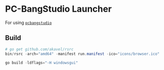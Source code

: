 # PC-BangStudio Launcher

For using [`pcbangstudio`](http://enjoytools.net/xe/board_vngc57/8978)

## Build
```powershell
# go get github.com/akavel/rsrc
bin/rsrc -arch="amd64" -manifest run.manifest -ico="icons/browser.ico" -o rsrc.syso

go build -ldflags="-H windowsgui"
```
